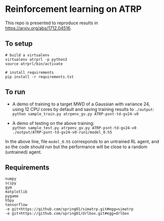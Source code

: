 # Reinforcement learning on ATRP

This repo is presented to reproduce results in https://arxiv.org/abs/1712.04516.

## To setup
```
# build a virtualenv
virtualenv atrprl -p python3
source atrprl/bin/activate

# install requirements
pip install -r requirements.txt
```

## To run
- A demo of training to a target MWD of a Gaussian with variance 24, using 12 CPU cores by default and saving training results to `./output`:  
  `python sample_train.py atrpenv_gv.py ATRP-psnt-td-gv24-v0`

- A demo of testing on the above training:  
  `python sample_test.py atrpenv_gv.py ATRP-psnt-td-gv24-v0 ./output/ATRP-psnt-td-gv24-v0-run1/model_0.h5`
  
In the above line, file `model_0.h5` corresponds to an untrained RL agent, and so the code should run but the performance will be close to a random (untrained) agent.

## Requirements
```
numpy
scipy
gym
matplotlib
pygame
h5py
tensorflow
-e git+https://github.com/spring01/simatrp.git#egg=simatrp
-e git+https://github.com/spring01/drlbox.git#egg=drlbox
```
